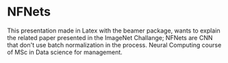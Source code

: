 # NFNets
This presentation made in Latex with the beamer package, wants to explain the related paper presented in the ImageNet Challange; NFNets are CNN that don't use batch normalization in the process.
Neural Computing course of MSc in Data science for management.
